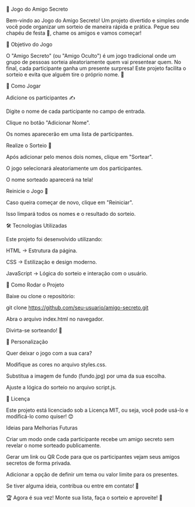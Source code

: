 🎁 Jogo do Amigo Secreto

Bem-vindo ao Jogo do Amigo Secreto! Um projeto divertido e simples onde você pode organizar um sorteio de maneira rápida e prática. Pegue seu chapéu de festa 🥳, chame os amigos e vamos começar!


🎯 Objetivo do Jogo

O "Amigo Secreto" (ou "Amigo Oculto") é um jogo tradicional onde um grupo de pessoas sorteia aleatoriamente quem vai presentear quem. No final, cada participante ganha um presente surpresa! Este projeto facilita o sorteio e evita que alguém tire o próprio nome. 🎉


🚀 Como Jogar

Adicione os participantes ✍️

Digite o nome de cada participante no campo de entrada.

Clique no botão "Adicionar Nome".

Os nomes aparecerão em uma lista de participantes.


Realize o Sorteio 🎲

Após adicionar pelo menos dois nomes, clique em "Sortear".

O jogo selecionará aleatoriamente um dos participantes.

O nome sorteado aparecerá na tela!


Reinicie o Jogo 🔄

Caso queira começar de novo, clique em "Reiniciar".

Isso limpará todos os nomes e o resultado do sorteio.


🛠️ Tecnologias Utilizadas

Este projeto foi desenvolvido utilizando:

HTML → Estrutura da página.

CSS → Estilização e design moderno.

JavaScript → Lógica do sorteio e interação com o usuário.


📂 Como Rodar o Projeto

Baixe ou clone o repositório:

git clone https://github.com/seu-usuario/amigo-secreto.git

Abra o arquivo index.html no navegador.

Divirta-se sorteando! 🎁


🎨 Personalização

Quer deixar o jogo com a sua cara?

Modifique as cores no arquivo styles.css.

Substitua a imagem de fundo (fundo.jpg) por uma da sua escolha.

Ajuste a lógica do sorteio no arquivo script.js.


📜 Licença

Este projeto está licenciado sob a Licença MIT, ou seja, você pode usá-lo e modificá-lo como quiser! 😊


 Ideias para Melhorias Futuras

Criar um modo onde cada participante recebe um amigo secreto sem revelar o nome sorteado publicamente.

Gerar um link ou QR Code para que os participantes vejam seus amigos secretos de forma privada.

Adicionar a opção de definir um tema ou valor limite para os presentes.

Se tiver alguma ideia, contribua ou entre em contato! 🚀

🏆 Agora é sua vez! Monte sua lista, faça o sorteio e aproveite! 🎊